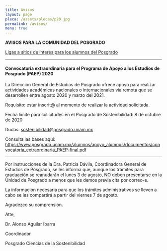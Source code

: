 ```yaml
---
title: Avisos
layout: page
pleca: /assets/plecas/p20.jpg
permalink: /avisos/
menu: true
---
```


**AVISOS PARA LA COMUNIDAD DEL POSGRADO**


[Ligas a sitios de interés para los alumnos del Posgrado ](/assets/avisos/ligasdeinteres_alumnos_sostenibilidad.pdf)





-----------------------------------------




#### Convocatoria extraordinaria para el Programa de Apoyo a los Estudios de Posgrado (PAEP) 2020

La Dirección General de Estudios de Posgrado ofrece apoyo para realizar actividades académicas nacionales o internacionales vía remota que se desarrollen entre agosto 2020 y marzo del 2021.

Requisito: estar inscrit@ al momento de realizar la actividad solicitada.

Fecha límite para solicitudes en el Posgrado de Sostenibilidad: 8 de octubre de 2020

Dudas: <sostenibilidad@posgrado.unam.mx> 

Consulta las bases aquí: <https://www.posgrado.unam.mx/alumnos/apoyo_alumnos/documentos/convocatoria_extraordinaria_PAEP-final.pdf> 



-------------------



Por instrucciones de la Dra. Patricia Dávila, Coordinadora General de Estudios de Posgrado, se les
informa que, aunque los trámites para graduación se reanudarán el lunes 3 de agosto, NO deben
presentarse en la Unidad de Posgrado a menos que les demos previa cita por correo-e.

La información necesaria para que los trámites administrativos se lleven a cabo se les compartirá a
partir del viernes 7 de agosto.


Agradezco su comprensión.



Atte,


Dr. Alonso Aguilar Ibarra

Coordinador

Posgrado Ciencias de la Sostenibilidad
